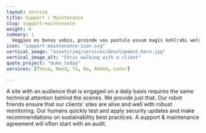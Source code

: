 ```yaml
---
layout: service
title: Support / Maintenance
slug: support-maintenance
weight: 4
summary: |
  Veggies es bonus vobis, proinde vos postulo essum magis kohlrabi welsh onion daikon amaranth tatsoi tomatillo melon azuki bean garlic.
icon: "support-maintenance-icon.svg"
vertical_image: "assets/img/services/development-hero.jpg"
vertical_image_alt: "Chris walking with a client"
quote_project: "duke_today"
services: [These, Need, To, Be, Added, Later]

---
```


A site with an audience that is engaged on a daily basis requires the same technical attention behind the scenes. We provide just that. Our robot friends ensure that our clients' sites are alive and well with robust monitoring. Our humans quickly test and apply security updates and make recommendations on sustainability best practices. A support & maintenance agreement will often start with an audit.